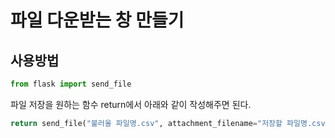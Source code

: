 # 파일 다운받는 창 만들기

## 사용방법

```python
from flask import send_file
```

파일 저장을 원하는 함수 return에서 아래와 같이 작성해주면 된다.

```python
return send_file("불러올 파일명.csv", attachment_filename="저장할 파일명.csv", as_attachment=True)
```
